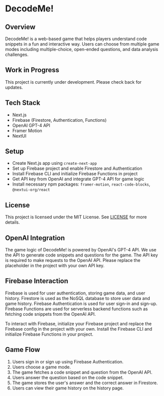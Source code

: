 # DecodeMe!

## Overview
DecodeMe! is a web-based game that helps players understand code snippets in a fun and interactive way. Users can choose from multiple game modes including multiple-choice, open-ended questions, and data analysis challenges.

## Work in Progress
This project is currently under development. Please check back for updates.

## Tech Stack
- Next.js
- Firebase (Firestore, Authentication, Functions)
- OpenAI GPT-4 API
- Framer Motion
- NextUI

## Setup
- Create Next.js app using `create-next-app`
- Set up Firebase project and enable Firestore and Authentication
- Install Firebase CLI and initialize Firebase Functions in project
- Get API key from OpenAI and integrate GPT-4 API for game logic
- Install necessary npm packages: `framer-motion`, `react-code-blocks`, `@nextui-org/react`

## License
This project is licensed under the MIT License. See [LICENSE](LICENSE) for more details.

## OpenAI Integration

The game logic of DecodeMe! is powered by OpenAI's GPT-4 API. We use the API to generate code snippets and questions for the game. The API key is required to make requests to the OpenAI API. Please replace the placeholder in the project with your own API key.

## Firebase Interaction

Firebase is used for user authentication, storing game data, and user history. Firestore is used as the NoSQL database to store user data and game history. Firebase Authentication is used for user sign-in and sign-up. Firebase Functions are used for serverless backend functions such as fetching code snippets from the OpenAI API.

To interact with Firebase, initialize your Firebase project and replace the Firebase config in the project with your own. Install the Firebase CLI and initialize Firebase Functions in your project.

## Game Flow

1. Users sign in or sign up using Firebase Authentication.
2. Users choose a game mode.
3. The game fetches a code snippet and question from the OpenAI API.
4. Users answer the question based on the code snippet.
5. The game stores the user's answer and the correct answer in Firestore.
6. Users can view their game history on the history page.


